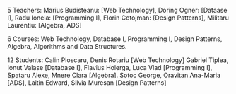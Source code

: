 5 Teachers: Marius Budisteanu: [Web Technology],
	    Doring Ogner: [Dataase I],
 	    Radu Ionela: [Programming I],
	    Florin Cotojman: [Design Patterns],
	    Militaru Laurentiu: [Algebra, ADS]


6 Courses: Web Technology, Database I, Programming I, 
	   Design Patterns, Algebra, Algorithms and Data Structures.

12 Students: Calin Ploscaru, Denis Rotariu [Web Technology]
	     Gabriel Tiplea, Ionut Valase [Database I],
	     Flavius Holerga, Luca Vlad [Programming I],
	     Spataru Alexe, Mnere Clara [Algebra].
	     Sotoc George, Oravitan Ana-Maria [ADS],
             Laitin Edward, Silvia Muresan [Design Patterns]

